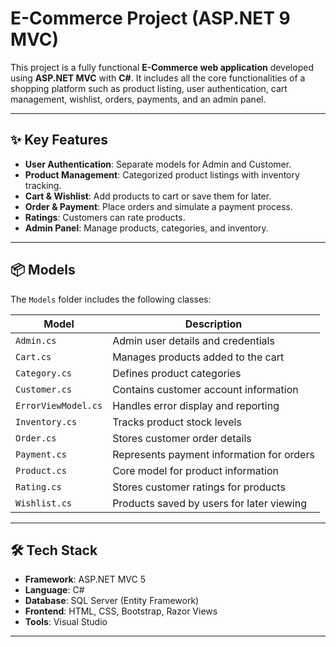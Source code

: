 # E-Commerce Project (ASP.NET 9 MVC)

This project is a fully functional **E-Commerce web application** developed using **ASP.NET MVC** with **C#**. It includes all the core functionalities of a shopping platform such as product listing, user authentication, cart management, wishlist, orders, payments, and an admin panel.

---

## ✨ Key Features

- **User Authentication**: Separate models for Admin and Customer.
- **Product Management**: Categorized product listings with inventory tracking.
- **Cart & Wishlist**: Add products to cart or save them for later.
- **Order & Payment**: Place orders and simulate a payment process.
- **Ratings**: Customers can rate products.
- **Admin Panel**: Manage products, categories, and inventory.

---

## 📦 Models

The `Models` folder includes the following classes:

| Model           | Description                                  |
|----------------|----------------------------------------------|
| `Admin.cs`      | Admin user details and credentials           |
| `Cart.cs`       | Manages products added to the cart           |
| `Category.cs`   | Defines product categories                   |
| `Customer.cs`   | Contains customer account information        |
| `ErrorViewModel.cs` | Handles error display and reporting     |
| `Inventory.cs`  | Tracks product stock levels                  |
| `Order.cs`      | Stores customer order details                |
| `Payment.cs`    | Represents payment information for orders    |
| `Product.cs`    | Core model for product information           |
| `Rating.cs`     | Stores customer ratings for products         |
| `Wishlist.cs`   | Products saved by users for later viewing    |

---

## 🛠️ Tech Stack

- **Framework**: ASP.NET MVC 5
- **Language**: C#
- **Database**: SQL Server (Entity Framework)
- **Frontend**: HTML, CSS, Bootstrap, Razor Views
- **Tools**: Visual Studio

---
